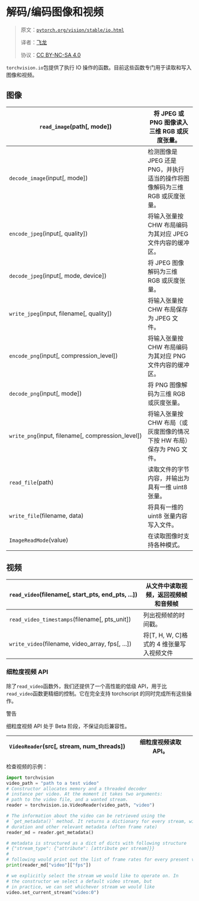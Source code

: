 # 解码/编码图像和视频

> 原文：[`pytorch.org/vision/stable/io.html`](https://pytorch.org/vision/stable/io.html)
>
> 译者：[飞龙](https://github.com/wizardforcel)
>
> 协议：[CC BY-NC-SA 4.0](http://creativecommons.org/licenses/by-nc-sa/4.0/)


`torchvision.io`包提供了执行 IO 操作的函数。目前这些函数专门用于读取和写入图像和视频。

## 图像

| `read_image`(path[, mode]) | 将 JPEG 或 PNG 图像读入三维 RGB 或灰度张量。 |
| --- | --- |
| `decode_image`(input[, mode]) | 检测图像是 JPEG 还是 PNG，并执行适当的操作将图像解码为三维 RGB 或灰度张量。 |
| `encode_jpeg`(input[, quality]) | 将输入张量按 CHW 布局编码为其对应 JPEG 文件内容的缓冲区。 |
| `decode_jpeg`(input[, mode, device]) | 将 JPEG 图像解码为三维 RGB 或灰度张量。 |
| `write_jpeg`(input, filename[, quality]) | 将输入张量按 CHW 布局保存为 JPEG 文件。 |
| `encode_png`(input[, compression_level]) | 将输入张量按 CHW 布局编码为其对应 PNG 文件内容的缓冲区。 |
| `decode_png`(input[, mode]) | 将 PNG 图像解码为三维 RGB 或灰度张量。 |
| `write_png`(input, filename[, compression_level]) | 将输入张量按 CHW 布局（或灰度图像的情况下按 HW 布局）保存为 PNG 文件。 |
| `read_file`(path) | 读取文件的字节内容，并输出为具有一维 uint8 张量。 |
| `write_file`(filename, data) | 将具有一维的 uint8 张量内容写入文件。 |
| `ImageReadMode`(value) | 在读取图像时支持各种模式。 |

## 视频

| `read_video`(filename[, start_pts, end_pts, ...]) | 从文件中读取视频，返回视频帧和音频帧 |
| --- | --- |
| `read_video_timestamps`(filename[, pts_unit]) | 列出视频帧的时间戳。 |
| `write_video`(filename, video_array, fps[, ...]) | 将[T, H, W, C]格式的 4 维张量写入视频文件 |

### 细粒度视频 API

除了`read_video`函数外，我们还提供了一个高性能的低级 API，用于比`read_video`函数更精细的控制。它在完全支持 torchscript 的同时完成所有这些操作。

警告

细粒度视频 API 处于 Beta 阶段，不保证向后兼容性。

| `VideoReader`(src[, stream, num_threads]) | 细粒度视频读取 API。 |
| --- | --- |

检查视频的示例：

```py
import torchvision
video_path = "path to a test video"
# Constructor allocates memory and a threaded decoder
# instance per video. At the moment it takes two arguments:
# path to the video file, and a wanted stream.
reader = torchvision.io.VideoReader(video_path, "video")

# The information about the video can be retrieved using the
# `get_metadata()` method. It returns a dictionary for every stream, with
# duration and other relevant metadata (often frame rate)
reader_md = reader.get_metadata()

# metadata is structured as a dict of dicts with following structure
# {"stream_type": {"attribute": [attribute per stream]}}
#
# following would print out the list of frame rates for every present video stream
print(reader_md["video"]["fps"])

# we explicitly select the stream we would like to operate on. In
# the constructor we select a default video stream, but
# in practice, we can set whichever stream we would like
video.set_current_stream("video:0") 
```
